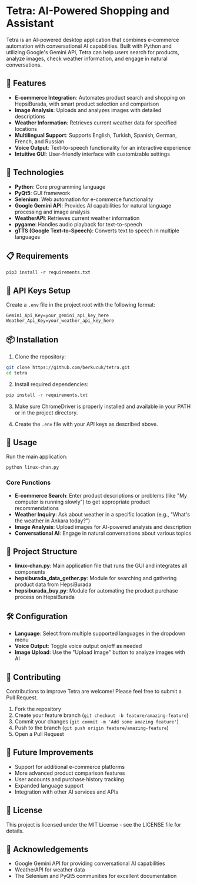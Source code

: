 # Tetra: AI-Powered Shopping and Assistant

Tetra is an AI-powered desktop application that combines e-commerce automation with conversational AI capabilities. Built with Python and utilizing Google's Gemini API, Tetra can help users search for products, analyze images, check weather information, and engage in natural conversations.

## 🌟 Features

- **E-commerce Integration**: Automates product search and shopping on HepsiBurada, with smart product selection and comparison
- **Image Analysis**: Uploads and analyzes images with detailed descriptions
- **Weather Information**: Retrieves current weather data for specified locations
- **Multilingual Support**: Supports English, Turkish, Spanish, German, French, and Russian
- **Voice Output**: Text-to-speech functionality for an interactive experience
- **Intuitive GUI**: User-friendly interface with customizable settings

## 🔧 Technologies

- **Python**: Core programming language
- **PyQt5**: GUI framework
- **Selenium**: Web automation for e-commerce functionality
- **Google Gemini API**: Provides AI capabilities for natural language processing and image analysis
- **WeatherAPI**: Retrieves current weather information
- **pygame**: Handles audio playback for text-to-speech
- **gTTS (Google Text-to-Speech)**: Converts text to speech in multiple languages

## 📋 Requirements

 ```
 pip3 install -r requirements.txt
 ```

## 🔑 API Keys Setup

Create a `.env` file in the project root with the following format:
```
Gemini_Api_Key=your_gemini_api_key_here
Weather_Api_Key=your_weather_api_key_here
```

## 📦 Installation

1. Clone the repository:
```bash
git clone https://github.com/berkucuk/tetra.git
cd tetra
```

2. Install required dependencies:
```bash
pip install -r requirements.txt
```

3. Make sure ChromeDriver is properly installed and available in your PATH or in the project directory.

4. Create the `.env` file with your API keys as described above.

## 🚀 Usage

Run the main application:
```bash
python linux-chan.py
```

### Core Functions

- **E-commerce Search**: Enter product descriptions or problems (like "My computer is running slowly") to get appropriate product recommendations
- **Weather Inquiry**: Ask about weather in a specific location (e.g., "What's the weather in Ankara today?")
- **Image Analysis**: Upload images for AI-powered analysis and description
- **Conversational AI**: Engage in natural conversations about various topics

## 📁 Project Structure

- **linux-chan.py**: Main application file that runs the GUI and integrates all components
- **hepsiburada_data_gether.py**: Module for searching and gathering product data from HepsiBurada
- **hepsiburada_buy.py**: Module for automating the product purchase process on HepsiBurada

## 🛠️ Configuration

- **Language**: Select from multiple supported languages in the dropdown menu
- **Voice Output**: Toggle voice output on/off as needed
- **Image Upload**: Use the "Upload Image" button to analyze images with AI

## 🤝 Contributing

Contributions to improve Tetra are welcome! Please feel free to submit a Pull Request.

1. Fork the repository
2. Create your feature branch (`git checkout -b feature/amazing-feature`)
3. Commit your changes (`git commit -m 'Add some amazing feature'`)
4. Push to the branch (`git push origin feature/amazing-feature`)
5. Open a Pull Request

## 📝 Future Improvements

- Support for additional e-commerce platforms
- More advanced product comparison features
- User accounts and purchase history tracking
- Expanded language support
- Integration with other AI services and APIs

## 📄 License

This project is licensed under the MIT License - see the LICENSE file for details.

## 🙏 Acknowledgements

- Google Gemini API for providing conversational AI capabilities
- WeatherAPI for weather data
- The Selenium and PyQt5 communities for excellent documentation
